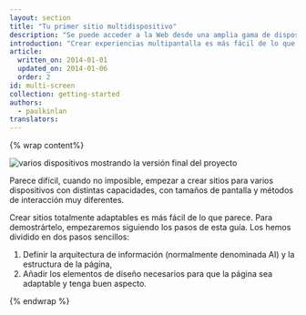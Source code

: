 ```yaml
---
layout: section
title: "Tu primer sitio multidispositivo"
description: "Se puede acceder a la Web desde una amplia gama de dispositivos, desde teléfonos de pantalla pequeña a televisores de pantalla gigante. Aprende a crear un sitio que funcione bien en todos los dispositivos."
introduction: "Crear experiencias multipantalla es más fácil de lo que parece. En esta guía, aprenderemos a crear una página de destino de ejemplo para nuestro <a href='https://www.udacity.com/course/cs256'>curso `CS256: Desarrollo web para móviles`</a> que funcione bien en dispositivos de todo tipo."
article:
  written_on: 2014-01-01
  updated_on: 2014-01-06
  order: 2
id: multi-screen
collection: getting-started
authors:
  - paulkinlan
translators:
---
```


{% wrap content%}

<img src="images/finaloutput-2x.jpg" alt="varios dispositivos mostrando la versión final del proyecto">

Parece difícil, cuando no imposible, empezar a crear sitios para varios dispositivos con distintas capacidades, con tamaños de pantalla y métodos de interacción muy diferentes.

Crear sitios totalmente adaptables es más fácil de lo que parece. Para demostrártelo, empezaremos siguiendo los pasos de esta guía.  Los hemos dividido en dos pasos sencillos:

1.  Definir la arquitectura de información (normalmente denominada AI) y la estructura de la página, 
2.  Añadir los elementos de diseño necesarios para que la página sea adaptable y tenga buen aspecto.

{% endwrap %}

